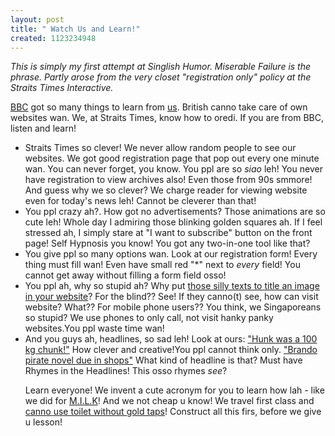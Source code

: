 ```yaml
--- 
layout: post
title: " Watch Us and Learn!"
created: 1123234948
---
```

<p><i>This is simply my first attempt at Singlish Humor. Miserable Failure is the phrase. Partly arose from the very closet "registration only" policy at the Straits Times Interactive.</i></p><p><a href="http://bbc.co.uk">BBC</a> got so many things to learn from <a href="http://straitstimes.com.sg">us</a>. British canno take care of own websites wan. We, at Straits Times, know how to oredi. If you are from BBC, listen and learn!</p><ul><li>Straits Times so clever! We never allow random people to see our websites. We got good registration page that pop out every one minute wan. You can never forget, you know. You ppl are so <em>siao</em> leh! You never have registration to view archives also! Even those from 90s smmore! And guess why we so clever? We charge reader for viewing website even for today's news leh! Cannot be cleverer than that!</li><li>You ppl crazy ah?. How got no advertisements? Those animations are so cute leh! Whole day I admiring those blinking golden squares ah. If I feel stressed ah, I simply stare at "I want to subscribe" button on the front page! Self Hypnosis you know! You got any two-in-one tool like that?</li><li>You give ppl so many options wan. Look at our registration form! Every thing must fill wan! Even have small red "*" next to <i>every</i> field! You cannot get away without filling a form field osso!</li><li>You ppl ah, why so stupid ah? Why put <a href="http://diveintoaccessibility.org/day_23_providing_text_equivalents_for_images.html">those silly texts to title an image in your website</a>? For the blind?? See! If they canno(t) see, how can visit website? What?? For mobile phone users?? You think, we Singaporeans so stupid? We use phones to only call, not visit hanky panky websites.You ppl waste time wan!</li><li>And you guys ah, headlines, so sad leh! Look at ours: <a href="http://straitstimes.asia1.com.sg/sub/urban/story/0,5597,332443,00.html?">"Hunk was a 100 kg chunk!"</a> How clever and creative!You ppl cannot think only. <a href="http://news.bbc.co.uk/1/hi/entertainment/film/4740889.stm">"Brando pirate novel due in shops"</a> What kind of headline is that? Must have Rhymes in the Headlines! This osso rhymes <i>see</i>?</li><p>Learn everyone! We invent a cute acronym for you to learn how lah - like we did for <a href="http://www.nimbupani.com/2005/02/17/got_milk.php">M.I.L.K</a>! And we not cheap u know! We travel first class and <a href="http://news.telegraph.co.uk/news/main.jhtml?xml=/news/2005/07/17/wsing17.xml">canno use toilet without gold taps</a>! Construct all this firs, before we give u lesson!
</p></ul>
